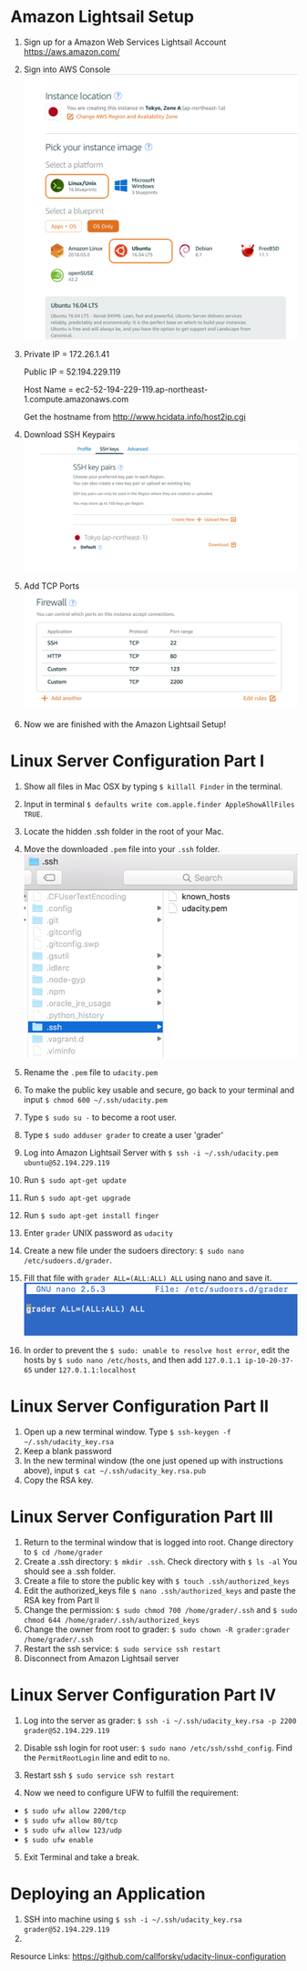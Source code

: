# Amazon Lightsail Setup

1. Sign up for a Amazon Web Services Lightsail Account
https://aws.amazon.com/
2. Sign into AWS Console
![Create Instance in AWS](readme_images/Create_Instance.png)
3. Private IP = 172.26.1.41

   Public IP = 52.194.229.119
   
   Host Name = ec2-52-194-229-119.ap-northeast-1.compute.amazonaws.com

   Get the hostname from http://www.hcidata.info/host2ip.cgi

4. Download SSH Keypairs
![Accounts Page](readme_images/accounts_page.png)
5. Add TCP Ports
![Firewall](readme_images/firewall.png)
6. Now we are finished with the Amazon Lightsail Setup! 

# Linux Server Configuration Part I

1. Show all files in Mac OSX by typing `$ killall Finder` in the terminal. 
2. Input in terminal `$ defaults write com.apple.finder AppleShowAllFiles TRUE`. 
3. Locate the hidden .ssh folder in the root of your Mac.
4. Move the downloaded `.pem` file into your `.ssh` folder.
![.pem key to .ssh folder](readme_images/ssh.png)
5. Rename the `.pem` file to `udacity.pem`
6. To make the public key usable and secure, go back to your terminal and input `$ chmod 600 ~/.ssh/udacity.pem`
7. Type `$ sudo su -` to become a root user. 
8. Type  `$ sudo adduser grader` to create a user 'grader' 
9. Log into Amazon Lightsail Server with `$ ssh -i ~/.ssh/udacity.pem ubuntu@52.194.229.119`

10. Run `$ sudo apt-get update`
12. Run `$ sudo apt-get upgrade`
12. Run `$ sudo apt-get install finger`

13. Enter `grader` UNIX password as `udacity`
14. Create a new file under the sudoers directory: `$ sudo nano /etc/sudoers.d/grader`.
15. Fill that file with `grader ALL=(ALL:ALL) ALL` using nano and save it.
![sudoers](readme_images/sudoers.png)
16. In order to prevent the `$ sudo: unable to resolve host error`, edit the hosts by `$ sudo nano /etc/hosts`, and then add `127.0.1.1 ip-10-20-37-65` under `127.0.1.1:localhost`

# Linux Server Configuration Part II
1. Open up a new terminal window. Type `$ ssh-keygen -f ~/.ssh/udacity_key.rsa`
2. Keep a blank password
3. In the new terminal window (the one just opened up with instructions above), input `$ cat ~/.ssh/udacity_key.rsa.pub`
4. Copy the RSA key.

# Linux Server Configuration Part III
1. Return to the terminal window that is logged into root. Change directory to `$ cd /home/grader`
2. Create a .ssh directory: `$ mkdir .ssh`. Check directory with `$ ls -al` You should see a .ssh folder.
3. Create a file to store the public key with `$ touch .ssh/authorized_keys`
4. Edit the authorized_keys file `$ nano .ssh/authorized_keys` and paste the RSA key from Part II
5. Change the permission: `$ sudo chmod 700 /home/grader/.ssh` and `$ sudo chmod 644 /home/grader/.ssh/authorized_keys`
6. Change the owner from root to grader: `$ sudo chown -R grader:grader /home/grader/.ssh`
7. Restart the ssh service: `$ sudo service ssh restart`
8. Disconnect from Amazon Lightsail server

# Linux Server Configuration Part IV
1. Log into the server as grader: `$ ssh -i ~/.ssh/udacity_key.rsa -p 2200 grader@52.194.229.119`

2. Disable ssh login for root user: `$ sudo nano /etc/ssh/sshd_config`. Find the `PermitRootLogin` line and edit to `no`. 
3. Restart ssh `$ sudo service ssh restart`
4. Now we need to configure UFW to fulfill the requirement:

* `$ sudo ufw allow 2200/tcp`
* `$ sudo ufw allow 80/tcp`
* `$ sudo ufw allow 123/udp`
* `$ sudo ufw enable`
5. Exit Terminal and take a break.

# Deploying an Application
1. SSH into machine using `$ ssh -i ~/.ssh/udacity_key.rsa grader@52.194.229.119`
2. 

Resource Links:
https://github.com/callforsky/udacity-linux-configuration


